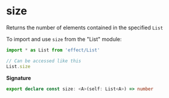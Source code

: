 # size

Returns the number of elements contained in the specified `List`

To import and use `size` from the "List" module:

```ts
import * as List from 'effect/List'

// Can be accessed like this
List.size
```

**Signature**

```ts
export declare const size: <A>(self: List<A>) => number
```
